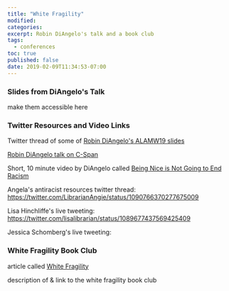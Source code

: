 ```yaml
---
title: "White Fragility"
modified:
categories:
excerpt: Robin DiAngelo's talk and a book club  
tags: 
  - conferences
toc: true
published: false
date: 2019-02-09T11:34:53-07:00
---
```


### Slides from DiAngelo's Talk  

make them accessible here 

### Twitter Resources and Video Links  

Twitter thread of some of [Robin DiAngelo's ALAMW19 slides](https://twitter.com/foureyedsoul/status/1089678972823064576)  

[Robin DiAngelo talk on C-Span](https://www.c-span.org/video/?447421-2/robin-diangelo-white-fragility)  

Short, 10 minute video by DiAngelo called [Being Nice is Not Going to End Racism](https://youtu.be/9Jin7ISV85s)  

Angela's antiracist resources twitter thread: https://twitter.com/LibrarianAngie/status/1090766370277675009  

Lisa Hinchliffe's live tweeting: https://twitter.com/lisalibrarian/status/1089677437569425409  

Jessica Schomberg's live tweeting: 

### White Fragility Book Club  

article called [White Fragility](http://libjournal.uncg.edu/ijcp/article/view/249)  

description of & link to the white fragility book club  